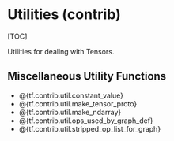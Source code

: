 # Utilities (contrib)
[TOC]

Utilities for dealing with Tensors.

## Miscellaneous Utility Functions

*   @{tf.contrib.util.constant_value}
*   @{tf.contrib.util.make_tensor_proto}
*   @{tf.contrib.util.make_ndarray}
*   @{tf.contrib.util.ops_used_by_graph_def}
*   @{tf.contrib.util.stripped_op_list_for_graph}
